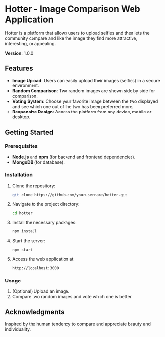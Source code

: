 # Hotter - Image Comparison Web Application

Hotter is a platform that allows users to upload selfies and then lets the community compare and like the image they find more attractive, interesting, or appealing.

**Version**: 1.0.0

## Features

- **Image Upload**: Users can easily upload their images (selfies) in a secure environment.
- **Random Comparison**: Two random images are shown side by side for comparison.
- **Voting System**: Choose your favorite image between the two displayed and see which one out of the two has been preferred more.
- **Responsive Design**: Access the platform from any device, mobile or desktop.

## Getting Started

### Prerequisites

- **Node.js** and **npm** (for backend and frontend dependencies).
- **MongoDB** (for database).

### Installation

1. Clone the repository:
    ```bash
    git clone https://github.com/yourusername/hotter.git
    ```
2. Navigate to the project directory:
    ```bash 
    cd hotter
    ```
3. Install the necessary packages:
    ```bash
    npm install
    ```
4. Start the server:
   ```bash
   npm start
   ```
5. Access the web application at
    ```bash 
    http://localhost:3000
    ``` 

### Usage

1. (Optional) Upload an image.
2. Compare two random images and vote which one is better. 

## Acknowledgments
Inspired by the human tendency to compare and appreciate beauty and individuality.